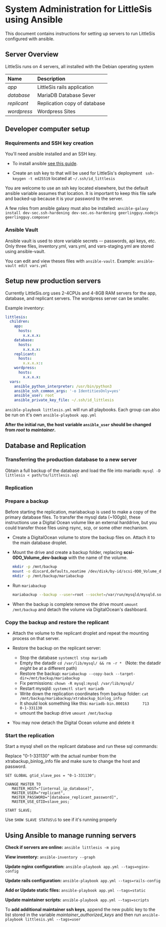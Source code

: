 # System Administration for LittleSis using Ansible

This document contains instructions for setting up servers to run LittleSis configured with ansible.

## Server Overview

LittleSis runs on 4 servers, all installed with the Debian operating system

| Name        | Description                  |
|:------------|:-----------------------------|
| *app*       | LittleSis rails application  |
| *database*  | MariaDB Database Sever       |
| *replicant* | Replication copy of database |
| *wordpress* | Wordpress Sites              |

## Developer computer setup
### Requirements and SSH key creation

You'll need ansible installed and an SSH key.

* To install ansible [see this guide](https://docs.ansible.com/ansible/latest/installation_guide/intro_installation.html).

* Create an ssh key to that will be used for LittleSis's deployment ```  ssh-keygen -t ed25519 ``` located at ` ~/.ssh/id_littlesis `

You are welcome to use an ssh key located elsewhere, but the default ansible variable assumes that location. It is important to keep this file safe and backed-up because it is your password to the server.

A few roles from ansible galaxy must also be installed: `ansible-galaxy install dev-sec.ssh-hardening dev-sec.os-hardening geerlingguy.nodejs geerlingguy.composer`

### Ansible Vault

Ansible vault is used to store variable secrets -- passwords, api keys, etc. Only three files, inventory.yml, vars.yml, and vars-staging.yml are stored using ansible-vault.

You can edit and view theses files with `ansible-vault`. Example: `ansible-vault edit vars.yml`

## Setup new production servers

Currently LittleSis.org uses 2-4CPUs and 4-8GB RAM servers for the app, database, and replicant servers. The wordpress server can be smaller.

Example inventory:

``` yaml
littlesis:
  children:
    app:
      hosts:
        x.x.x.x:
    database:
      hosts:
        x.x.x.x:
    replicant:
      hosts:
        x.x.x.x::
    wordpress:
      hosts:
        x.x.x.x:
  vars:
    ansible_python_interpreter: /usr/bin/python3
    ansible_ssh_common_args: '-o IdentitiesOnly=yes'
    ansible_user: root
    ansible_private_key_file: ~/.ssh/id_littlesis
```


` ansible-playbook littlesis.yml ` will run all playbooks. Each group can also be run on it's own `ansible-playbook app.yml`

**After the initial run, the host variable `ansible_user` should be changed from _root_ to _maintainer_.**

## Database and Replication

### Transferring the production database to a new server

Obtain a full backup of the database and load the file into mariadb: ` mysql -D littlesis < path/to/littlesis.sql `

### Replication

### Prepare a backup

Before starting the replication, mariabackup is used to make a copy of the primary database files. To transfer the mysql data (~100gb), these instructions use a Digital Ocean volume like an external harddrive, but you could transfer those files using rsync, scp, or some other mechanism.

- Create a DigitalOcean volume to store the backup files on. Attach it to the main database droplet.

- Mount the drive and create a backup folder, replacing __scsi-0DO_Volume_dev-backup__ with the name of the volume.

    ``` sh
    mkdir -p /mnt/backup
    mount -o discard,defaults,noatime /dev/disk/by-id/scsi-0DO_Volume_dev-backup /mnt/backup
    mkdir -p /mnt/backup/mariabackup
    ```

- Run `mariabackup`

    ``` sh
    mariabackup --backup --user=root --socket=/var/run/mysqld/mysqld.sock --target-dir=/mnt/backup/mariabackup --binlog-info=ON
    ```

- When the backup is complete remove the drive mount ` umount /mnt/backup ` and detach the volume via DigitalOcean's dashboard.

### Copy the backup and restore the replicant

- Attach the volume to the replicant droplet and repeat the mounting process on that server.

- Restore the backup on the replicant server:
  - Stop the database ` systemctl stop mariadb `
  - Empty the datadir `cd /var/lib/mysql/ && rm -r * ` (Note: the datadir *might* be at a different path)
  - Restore the backup: ` mariabackup --copy-back --target-dir=/mnt/backup/mariabackup `
  - Fix permissions: ` chown -R mysql:mysql /var/lib/mysql/ `
  - Restart mysqld: ` systemctl start mariadb `
  - Write down the replication coordinates from backup folder: ` cat /mnt/backup/mariabackup/xtrabackup_binlog_info `
  - It should look something like this: ` mariadb-bin.000163      713     0-1-331130 `
  - umount the backup drive ` umount /mnt/backup `

- You may now detach the Digital Ocean volume and delete it

### Start the replication

Start a mysql shell on the replicant database and run these sql commands:

Replace "0-1-331130" with the actual number from the xtrabackup_binlog_info file and make sure to change the host and password.

```
SET GLOBAL gtid_slave_pos = "0-1-331130";

CHANGE MASTER TO
   MASTER_HOST="[internal_ip_database]",
   MASTER_USER="replicant",
   MASTER_PASSWORD="[database_replicant_password]",
   MASTER_USE_GTID=slave_pos;

START SLAVE;
```

Use `SHOW SLAVE STATUS\G` to see if it's running properly

## Using Ansible to manage running servers

**Check if servers are online:** `ansible littlesis -m ping`

**View inventory:** `ansible-inventory --graph`

**Update nginx configuration:**  `ansible-playbook app.yml --tags=nginx-config`

**Update rails configuration:**  `ansible-playbook app.yml --tags=rails-config`

**Add or Update static files:**  `ansible-playbook app.yml --tags=static`

**Update maintainer scripts:**  `ansible-playbook app.yml --tags=scripts`

To **add additional maintainer ssh keys**, append the new public key to the list stored in the variable *maintainer_authorized_keys* and then run `ansible-playbook littlesis.yml --tags=user`
